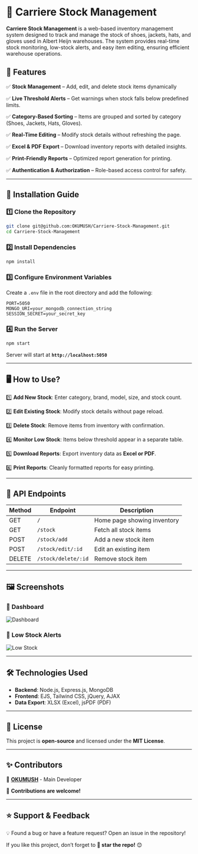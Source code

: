 # 🚀 Carriere Stock Management

**Carriere Stock Management** is a web-based inventory management system designed to track and manage the stock of shoes, jackets, hats, and gloves used in Albert Heijn warehouses. The system provides real-time stock monitoring, low-stock alerts, and easy item editing, ensuring efficient warehouse operations.

## 📌 **Features**

✅ **Stock Management** – Add, edit, and delete stock items dynamically

✅ **Live Threshold Alerts** – Get warnings when stock falls below predefined limits.

✅ **Category-Based Sorting** – Items are grouped and sorted by category (Shoes, Jackets, Hats, Gloves).

✅ **Real-Time Editing** – Modify stock details without refreshing the page.

✅ **Excel & PDF Export** – Download inventory reports with detailed insights.

✅ **Print-Friendly Reports** – Optimized report generation for printing.

✅ **Authentication & Authorization** – Role-based access control for safety.

---

## 🔧 **Installation Guide**

### 1️⃣ Clone the Repository
```sh
git clone git@github.com:OKUMUSH/Carriere-Stock-Management.git
cd Carriere-Stock-Management
```

### 2️⃣ Install Dependencies
```sh
npm install
```

### 3️⃣ Configure Environment Variables
Create a `.env` file in the root directory and add the following:
```env
PORT=5050
MONGO_URI=your_mongodb_connection_string
SESSION_SECRET=your_secret_key
```

### 4️⃣ Run the Server
```sh
npm start
```

Server will start at **`http://localhost:5050`**

---

## 🖥️ **How to Use?**

1️⃣ **Add New Stock**: Enter category, brand, model, size, and stock count.

2️⃣ **Edit Existing Stock**: Modify stock details without page reload.

3️⃣ **Delete Stock**: Remove items from inventory with confirmation.

4️⃣ **Monitor Low Stock**: Items below threshold appear in a separate table.

5️⃣ **Download Reports**: Export inventory data as **Excel or PDF**.

6️⃣ **Print Reports**: Cleanly formatted reports for easy printing.

---

## 📡 **API Endpoints**

| Method | Endpoint          | Description                  |
|--------|------------------|------------------------------|
| GET    | `/`              | Home page showing inventory |
| GET    | `/stock`         | Fetch all stock items       |
| POST   | `/stock/add`     | Add a new stock item        |
| POST   | `/stock/edit/:id` | Edit an existing item      |
| DELETE | `/stock/delete/:id` | Remove stock item         |

---

## 🖼️ **Screenshots**

### 🔹 **Dashboard**
![Dashboard](https://via.placeholder.com/800x400?text=Dashboard+Screenshot)

### 🔹 **Low Stock Alerts**
![Low Stock](https://via.placeholder.com/800x400?text=Low+Stock+Warning)

---

## 🛠️ **Technologies Used**
- **Backend**: Node.js, Express.js, MongoDB
- **Frontend**: EJS, Tailwind CSS, jQuery, AJAX
- **Data Export**: XLSX (Excel), jsPDF (PDF)

---

## 📜 **License**
This project is **open-source** and licensed under the **MIT License**.

---

## ✨ **Contributors**
👤 **[OKUMUSH](https://github.com/OKUMUSH)** - Main Developer

👥 **Contributions are welcome!**

---

## ⭐ **Support & Feedback**
💡 Found a bug or have a feature request? Open an issue in the repository!

If you like this project, don’t forget to **🌟 star the repo!** 😊

